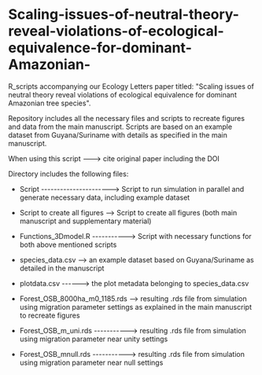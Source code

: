 # Scaling-issues-of-neutral-theory-reveal-violations-of-ecological-equivalence-for-dominant-Amazonian-
R_scripts accompanying our Ecology Letters paper titled: "Scaling issues of neutral theory reveal violations of ecological equivalence for dominant Amazonian tree species". 

Repository includes all the necessary files and scripts to recreate figures and data from the main manuscript. Scripts are based on an example dataset from Guyana/Suriname with details as specified in the main manuscript.

When using this script ---> cite original paper including the DOI

Directory includes the following files:

- Script   ----------------------> Script to run simulation in parallel and generate necessary data, including example dataset
- Script to create all figures --> Script to create all figures (both main manuscript and supplementary material)
- Functions_3Dmodel.R -----------> Script with necessary functions for both above mentioned scripts

- species_data.csv --> an example dataset based on Guyana/Suriname as detailed in the manuscript
- plotdata.csv ------> the plot metadata belonging to species_data.csv

- Forest_OSB_8000ha_m0_1185.rds --> resulting .rds file from simulation using migration parameter settings as explained in the main                                           manuscript to recreate figures
- Forest_OSB_m_uni.rds -----------> resulting .rds file from simulation using migration parameter near unity settings
- Forest_OSB_mnull.rds -----------> resulting .rds file from simulation using migration parameter near null settings 
